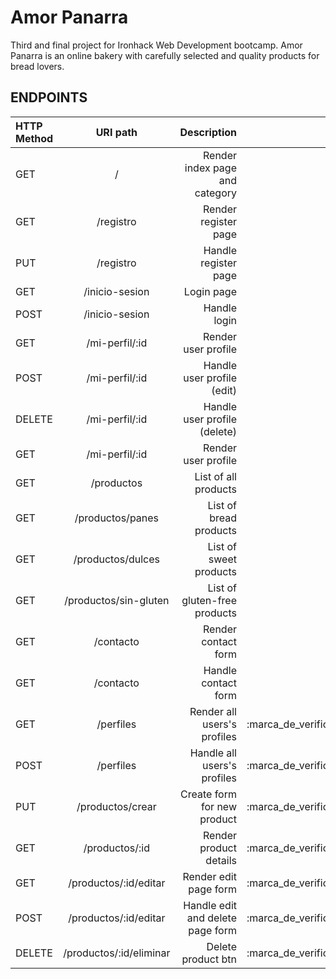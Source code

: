 # Amor Panarra
Third and final project for Ironhack Web Development bootcamp.
Amor Panarra is an online bakery with carefully selected and quality products for bread lovers.
## ENDPOINTS
| HTTP Method | URI path            | Description      |      Protected |
| :---         |   :---:            |          ---:    |           ---: |
| GET          | /                  | Render index page and category   |          |
| GET          | /registro          | Render register page   |    |
| PUT          | /registro          | Handle register page   |    |
| GET          | /inicio-sesion     | Login page                          |    |
| POST         | /inicio-sesion     | Handle login   |    |
| GET          | /mi-perfil/:id     | Render user profile                        |    |
| POST         | /mi-perfil/:id     | Handle user profile (edit)    |    |
| DELETE       | /mi-perfil/:id     | Handle user profile (delete)    |    |
| GET          | /mi-perfil/:id     | Render user profile                        |    |
| GET          | /productos         | List of all products  |    |
| GET          | /productos/panes         | List of bread products  |    |
| GET          | /productos/dulces         | List of sweet products |    |
| GET          | /productos/sin-gluten         | List of gluten-free products  |    |
| GET          | /contacto          | Render contact form   |    |
| GET          | /contacto          | Handle contact form   |    |
| GET          | /perfiles          | Render all users's profiles  | :marca_de_verificación_blanca:   |
| POST         | /perfiles          | Handle all users's profiles  | :marca_de_verificación_blanca:  |
| PUT          | /productos/crear   | Create form for new product   | :marca_de_verificación_blanca:   |
| GET          | /productos/:id     | Render product details   |  :marca_de_verificación_blanca:  |
| GET          | /productos/:id/editar   | Render edit page form   |  :marca_de_verificación_blanca:  |
| POST         | /productos/:id/editar   | Handle edit and delete page form   |  :marca_de_verificación_blanca:  |
| DELETE       | /productos/:id/eliminar   | Delete product btn   | :marca_de_verificación_blanca:   |
